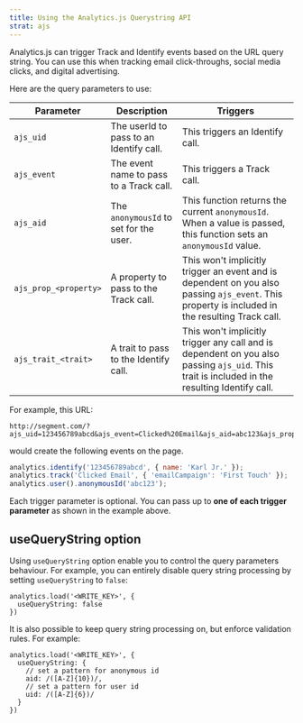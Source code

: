 ```yaml
---
title: Using the Analytics.js Querystring API
strat: ajs
---
```


Analytics.js can trigger Track and Identify events based on the URL query string. You can use this when tracking email click-throughs, social media clicks, and digital advertising.

Here are the query parameters to use:

| Parameter             | Description                             | Triggers                                                                                                                                        |
| --------------------- | --------------------------------------- | ----------------------------------------------------------------------------------------------------------------------------------------------- |
| `ajs_uid`             | The userId to pass to an Identify call. | This triggers an Identify call.                                                                                                                 |
| `ajs_event`           | The event name to pass to a Track call. | This triggers a Track call.                                                                                                                     |
| `ajs_aid`             | The `anonymousId` to set for the user.  | This function returns the current `anonymousId`. When a value is passed, this function sets an `anonymousId` value.                             |
| `ajs_prop_<property>` | A property to pass to the Track call.    | This won't implicitly trigger an event and is dependent on you also passing `ajs_event`. This property is included in the resulting Track call. |
| `ajs_trait_<trait>`   | A trait to pass to the Identify call.    | This won't implicitly trigger any call and is dependent on you also passing `ajs_uid`. This trait is included in the resulting Identify call.   |

For example, this URL:

```text
http://segment.com/?ajs_uid=123456789abcd&ajs_event=Clicked%20Email&ajs_aid=abc123&ajs_prop_emailCampaign=First+Touch&ajs_trait_name=Karl+Jr.
```

would create the following events on the page.

```js
analytics.identify('123456789abcd', { name: 'Karl Jr.' });
analytics.track('Clicked Email', { 'emailCampaign': 'First Touch' });
analytics.user().anonymousId('abc123');
```

Each trigger parameter is optional. You can pass up to **one of each trigger parameter** as shown in the example above.


## useQueryString option
Using `useQueryString` option enable you to control the query parameters behaviour. For example, you can entirely disable query string processing by setting `useQueryString` to `false`:
```
analytics.load('<WRITE_KEY>', {
  useQueryString: false
})
```
It is also possible to keep query string processing on, but enforce validation rules. For example:
```
analytics.load('<WRITE_KEY>', {
  useQueryString: {
    // set a pattern for anonymous id 
    aid: /([A-Z]{10})/,
    // set a pattern for user id
    uid: /([A-Z]{6})/
  }
})
```
